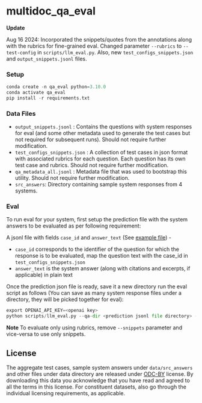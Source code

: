 # multidoc_qa_eval

**Update** 

Aug 16 2024: Incorporated the snippets/quotes from the annotations along with the rubrics for fine-grained eval. 
Changed parameter `--rubrics` to `--test-config` in `scripts/llm_eval.py`. Also, new `test_configs_snippets.json` and `output_snippets.jsonl` files.

### Setup

```python
conda create -n qa_eval python=3.10.0
conda activate qa_eval
pip install -r requirements.txt
```

### Data Files

- ``output_snippets.jsonl`` : Contains the questions with system responses for eval (and some other metadata used to generate the test cases but not required for subsequent runs). Should not require further modification.
- `test_configs_snippets.json` : A collection of test cases in json format with associated rubrics for each question. Each question has its own test case and rubrics. Should not require further modification.
- `qa_metadata_all.jsonl` : Metadata file that was used to bootstrap this utility. Should not require further modification.
- `src_answers`: Directory containing sample system responses from 4 systems.
### Eval

To run eval for your system, first setup the prediction file with the system answers to be evaluated as per following requirement:

A jsonl file with fields `case_id` and `answer_text` (See [example file](https://github.com/allenai/multidoc_qa_eval/blob/main/data/src_answers/gpt.jsonl)) -

- `case_id` corresponds to the identifier of the question for which the response is to be evaluated, map the question text with the case_id in `test_configs_snippets.json`
- `answer_text` is the system answer (along with citations and excerpts, if applicable) in plain text

Once the prediction json file is ready, save it a new directory run the eval script as follows (You can save as many system response files under a directory, they will be picked together for eval):

```python
export OPENAI_API_KEY=<openai key>
python scripts/llm_eval.py --qa-dir <prediction jsonl file directory> --test-config data/test_configs_snippets.json --rubrics --snippets --src-names <optional comma separated src names prefixes of prediction files with .jsonl, if not given all the files will be picked>
```
**Note** To evaluate only using rubrics, remove `--snippets` parameter and vice-versa to use only snippets. 

## License
The aggregate test cases, sample system answers under `data/src_answers` and other files under data directory are released under [ODC-BY](https://opendatacommons.org/licenses/by/1.0/) license. By downloading this data you acknowledge that you have read and agreed to all the terms in this license.
For constituent datasets, also go through the individual licensing requirements, as applicable. 

